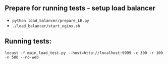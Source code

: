## Prepare for running tests - setup load balancer
* `python load_balancer/prepare_LB.py` 
* `./load_balancer/start_nginx.sh`


## Running tests:
`locust -f main_load_test.py --host=http://localhost:9999 -c 300 -r 100 -n 500 --no-web` 

